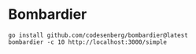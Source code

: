 
# Bombardier

```
go install github.com/codesenberg/bombardier@latest
bombardier -c 10 http://localhost:3000/simple
```